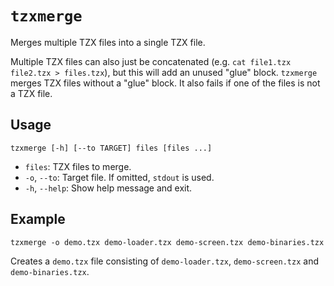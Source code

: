 # `tzxmerge`

Merges multiple TZX files into a single TZX file.

Multiple TZX files can also just be concatenated (e.g. `cat file1.tzx file2.tzx > files.tzx`), but this will add an unused "glue" block. `tzxmerge` merges TZX files without a "glue" block. It also fails if one of the files is not a TZX file.

## Usage

```
tzxmerge [-h] [--to TARGET] files [files ...]
```

* `files`: TZX files to merge.
* `-o`, `--to`: Target file. If omitted, `stdout` is used.
* `-h`, `--help`: Show help message and exit.

## Example

```
tzxmerge -o demo.tzx demo-loader.tzx demo-screen.tzx demo-binaries.tzx
```

Creates a `demo.tzx` file consisting of `demo-loader.tzx`, `demo-screen.tzx` and `demo-binaries.tzx`.
